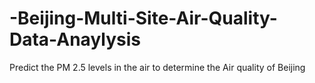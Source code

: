 # -Beijing-Multi-Site-Air-Quality-Data-Anaylysis
 Predict the PM 2.5 levels in the air to determine the Air quality of Beijing
